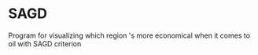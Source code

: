 # SAGD
Program for visualizing which region 's more economical when it comes to oil with SAGD criterion
